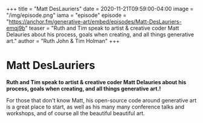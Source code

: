 +++
title = "Matt DesLauriers"
date = 2020-11-21T09:59:00-04:00
image = "/img/episode.png"
iama = "episode"
episode = "https://anchor.fm/generative-art/embed/episodes/Matt-DesLauriers-emqj9b"
teaser = "Ruth and Tim speak to artist & creative coder Matt Delauries about his process, goals when creating, and all things generative art."
author = "Ruth John & Tim Holman"
+++

# Matt DesLauriers

**Ruth and Tim speak to artist & creative coder Matt Delauries about his process, goals when creating, and all things generative art.!**

For those that don't know Matt, his open-source code around generative art is a great place to start, as well as his many many conference talks and workshops, and of course all the beautiful beautiful art.